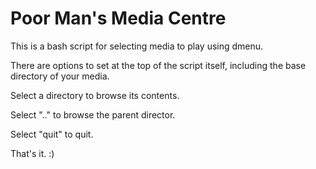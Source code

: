 Poor Man's Media Centre
=======================

This is a bash script for selecting media to play using dmenu.

There are options to set at the top of the script itself, including the base directory of your media.

Select a directory to browse its contents.

Select ".." to browse the parent director.

Select "quit" to quit.

That's it. :)
